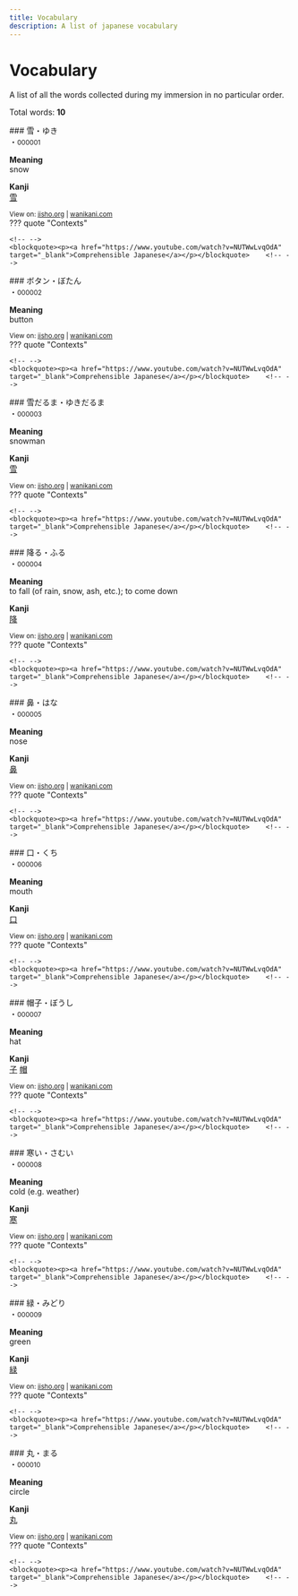 ```yaml
---
title: Vocabulary
description: A list of japanese vocabulary
---
```


# Vocabulary

A list of all the words collected during my immersion in no particular order.

<span class="medium">Total words: **10**</span>

<div class="vocab-wrapper" markdown>### <span class="vocab">雪</span><span class="interpunct">・</span><span class="vocab-details">ゆき<br><span class="interpunct">・</span><small>000001</small></span></div>

<div class="grid cards grid--kanji">
<p class="card"><strong>Meaning</strong><br> snow</p>
<p class="card"><strong>Kanji</strong><br><span class="japanese large"><a href="https://nihongonotes.com/kanji/grade2/#snow-0899">雪</a> </span></p>
</div>

<div class="kanji-contexts"><small>View on: <a href="https://jisho.org/search/雪%20%23words" target="_blank">jisho.org</a> | <a href="https://www.wanikani.com/search?query=雪" target="_blank">wanikani.com</a></small></div>

<div class="kanji-contexts" markdown>
??? quote "Contexts"

    <!-- -->
    <blockquote><p><a href="https://www.youtube.com/watch?v=NUTWwLvqOdA" target="_blank">Comprehensible Japanese</a></p></blockquote>    <!-- -->
</div>

<div class="vocab-wrapper" markdown>### <span class="vocab">ボタン</span><span class="interpunct">・</span><span class="vocab-details">ぼたん<br><span class="interpunct">・</span><small>000002</small></span></div>

<div class="grid cards grid--kanji">
<p class="card"><strong>Meaning</strong><br> button</p>
</div>

<div class="kanji-contexts"><small>View on: <a href="https://jisho.org/search/ボタン%20%23words" target="_blank">jisho.org</a> | <a href="https://www.wanikani.com/search?query=ボタン" target="_blank">wanikani.com</a></small></div>

<div class="kanji-contexts" markdown>
??? quote "Contexts"

    <!-- -->
    <blockquote><p><a href="https://www.youtube.com/watch?v=NUTWwLvqOdA" target="_blank">Comprehensible Japanese</a></p></blockquote>    <!-- -->
</div>

<div class="vocab-wrapper" markdown>### <span class="vocab">雪だるま</span><span class="interpunct">・</span><span class="vocab-details">ゆきだるま<br><span class="interpunct">・</span><small>000003</small></span></div>

<div class="grid cards grid--kanji">
<p class="card"><strong>Meaning</strong><br> snowman</p>
<p class="card"><strong>Kanji</strong><br><span class="japanese large"><a href="https://nihongonotes.com/kanji/grade2/#snow-0899">雪</a> </span></p>
</div>

<div class="kanji-contexts"><small>View on: <a href="https://jisho.org/search/雪だるま%20%23words" target="_blank">jisho.org</a> | <a href="https://www.wanikani.com/search?query=雪だるま" target="_blank">wanikani.com</a></small></div>

<div class="kanji-contexts" markdown>
??? quote "Contexts"

    <!-- -->
    <blockquote><p><a href="https://www.youtube.com/watch?v=NUTWwLvqOdA" target="_blank">Comprehensible Japanese</a></p></blockquote>    <!-- -->
</div>

<div class="vocab-wrapper" markdown>### <span class="vocab">降る</span><span class="interpunct">・</span><span class="vocab-details">ふる<br><span class="interpunct">・</span><small>000004</small></span></div>

<div class="grid cards grid--kanji">
<p class="card"><strong>Meaning</strong><br> to fall (of rain, snow, ash, etc.); to come down</p>
<p class="card"><strong>Kanji</strong><br><span class="japanese large"><a href="https://nihongonotes.com/kanji/grade6/#descend-1377">降</a> </span></p>
</div>

<div class="kanji-contexts"><small>View on: <a href="https://jisho.org/search/降る%20%23words" target="_blank">jisho.org</a> | <a href="https://www.wanikani.com/search?query=降る" target="_blank">wanikani.com</a></small></div>

<div class="kanji-contexts" markdown>
??? quote "Contexts"

    <!-- -->
    <blockquote><p><a href="https://www.youtube.com/watch?v=NUTWwLvqOdA" target="_blank">Comprehensible Japanese</a></p></blockquote>    <!-- -->
</div>

<div class="vocab-wrapper" markdown>### <span class="vocab">鼻</span><span class="interpunct">・</span><span class="vocab-details">はな<br><span class="interpunct">・</span><small>000005</small></span></div>

<div class="grid cards grid--kanji">
<p class="card"><strong>Meaning</strong><br> nose</p>
<p class="card"><strong>Kanji</strong><br><span class="japanese large"><a href="https://nihongonotes.com/kanji/grade3/#nose-2-1558">鼻</a> </span></p>
</div>

<div class="kanji-contexts"><small>View on: <a href="https://jisho.org/search/鼻%20%23words" target="_blank">jisho.org</a> | <a href="https://www.wanikani.com/search?query=鼻" target="_blank">wanikani.com</a></small></div>

<div class="kanji-contexts" markdown>
??? quote "Contexts"

    <!-- -->
    <blockquote><p><a href="https://www.youtube.com/watch?v=NUTWwLvqOdA" target="_blank">Comprehensible Japanese</a></p></blockquote>    <!-- -->
</div>

<div class="vocab-wrapper" markdown>### <span class="vocab">口</span><span class="interpunct">・</span><span class="vocab-details">くち<br><span class="interpunct">・</span><small>000006</small></span></div>

<div class="grid cards grid--kanji">
<p class="card"><strong>Meaning</strong><br> mouth</p>
<p class="card"><strong>Kanji</strong><br><span class="japanese large"><a href="https://nihongonotes.com/kanji/grade1/#mouth-0019">口</a> </span></p>
</div>

<div class="kanji-contexts"><small>View on: <a href="https://jisho.org/search/口%20%23words" target="_blank">jisho.org</a> | <a href="https://www.wanikani.com/search?query=口" target="_blank">wanikani.com</a></small></div>

<div class="kanji-contexts" markdown>
??? quote "Contexts"

    <!-- -->
    <blockquote><p><a href="https://www.youtube.com/watch?v=NUTWwLvqOdA" target="_blank">Comprehensible Japanese</a></p></blockquote>    <!-- -->
</div>

<div class="vocab-wrapper" markdown>### <span class="vocab">帽子</span><span class="interpunct">・</span><span class="vocab-details">ぼうし<br><span class="interpunct">・</span><small>000007</small></span></div>

<div class="grid cards grid--kanji">
<p class="card"><strong>Meaning</strong><br> hat</p>
<p class="card"><strong>Kanji</strong><br><span class="japanese large"><a href="https://nihongonotes.com/kanji/grade1/#child-0094">子</a> <a href="https://nihongonotes.com/kanji/grade74/#hat-1687">帽</a> </span></p>
</div>

<div class="kanji-contexts"><small>View on: <a href="https://jisho.org/search/帽子%20%23words" target="_blank">jisho.org</a> | <a href="https://www.wanikani.com/search?query=帽子" target="_blank">wanikani.com</a></small></div>

<div class="kanji-contexts" markdown>
??? quote "Contexts"

    <!-- -->
    <blockquote><p><a href="https://www.youtube.com/watch?v=NUTWwLvqOdA" target="_blank">Comprehensible Japanese</a></p></blockquote>    <!-- -->
</div>

<div class="vocab-wrapper" markdown>### <span class="vocab">寒い</span><span class="interpunct">・</span><span class="vocab-details">さむい<br><span class="interpunct">・</span><small>000008</small></span></div>

<div class="grid cards grid--kanji">
<p class="card"><strong>Meaning</strong><br> cold (e.g. weather)</p>
<p class="card"><strong>Kanji</strong><br><span class="japanese large"><a href="https://nihongonotes.com/kanji/grade3/#cold-0361">寒</a> </span></p>
</div>

<div class="kanji-contexts"><small>View on: <a href="https://jisho.org/search/寒い%20%23words" target="_blank">jisho.org</a> | <a href="https://www.wanikani.com/search?query=寒い" target="_blank">wanikani.com</a></small></div>

<div class="kanji-contexts" markdown>
??? quote "Contexts"

    <!-- -->
    <blockquote><p><a href="https://www.youtube.com/watch?v=NUTWwLvqOdA" target="_blank">Comprehensible Japanese</a></p></blockquote>    <!-- -->
</div>

<div class="vocab-wrapper" markdown>### <span class="vocab">緑</span><span class="interpunct">・</span><span class="vocab-details">みどり<br><span class="interpunct">・</span><small>000009</small></span></div>

<div class="grid cards grid--kanji">
<p class="card"><strong>Meaning</strong><br> green</p>
<p class="card"><strong>Kanji</strong><br><span class="japanese large"><a href="https://nihongonotes.com/kanji/grade3/#green-0607">緑</a> </span></p>
</div>

<div class="kanji-contexts"><small>View on: <a href="https://jisho.org/search/緑%20%23words" target="_blank">jisho.org</a> | <a href="https://www.wanikani.com/search?query=緑" target="_blank">wanikani.com</a></small></div>

<div class="kanji-contexts" markdown>
??? quote "Contexts"

    <!-- -->
    <blockquote><p><a href="https://www.youtube.com/watch?v=NUTWwLvqOdA" target="_blank">Comprehensible Japanese</a></p></blockquote>    <!-- -->
</div>

<div class="vocab-wrapper" markdown>### <span class="vocab">丸</span><span class="interpunct">・</span><span class="vocab-details">まる<br><span class="interpunct">・</span><small>000010</small></span></div>

<div class="grid cards grid--kanji">
<p class="card"><strong>Meaning</strong><br> circle</p>
<p class="card"><strong>Kanji</strong><br><span class="japanese large"><a href="https://nihongonotes.com/kanji/grade2/#round-0012">丸</a> </span></p>
</div>

<div class="kanji-contexts"><small>View on: <a href="https://jisho.org/search/丸%20%23words" target="_blank">jisho.org</a> | <a href="https://www.wanikani.com/search?query=丸" target="_blank">wanikani.com</a></small></div>

<div class="kanji-contexts" markdown>
??? quote "Contexts"

    <!-- -->
    <blockquote><p><a href="https://www.youtube.com/watch?v=NUTWwLvqOdA" target="_blank">Comprehensible Japanese</a></p></blockquote>    <!-- -->
</div>

